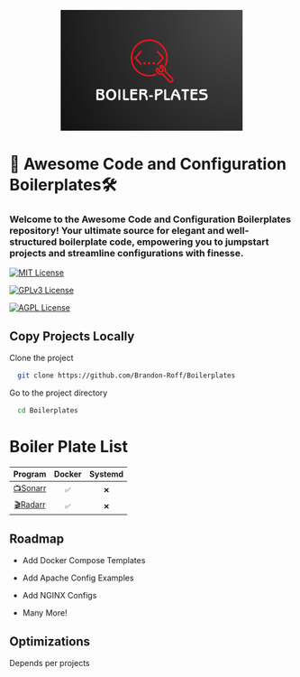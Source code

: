 
<p align="center"> <img src="Images/Header.png" alt="Header Images"></p>



# 🚀 Awesome Code and Configuration Boilerplates🛠️


### Welcome to the Awesome Code and Configuration Boilerplates repository! Your ultimate source for elegant and well-structured boilerplate code, empowering you to jumpstart projects and streamline configurations with finesse.





[![MIT License](https://img.shields.io/badge/License-MIT-green.svg)](https://choosealicense.com/licenses/mit/)

[![GPLv3 License](https://img.shields.io/badge/License-GPL%20v3-yellow.svg)](https://opensource.org/licenses/)

[![AGPL License](https://img.shields.io/badge/license-AGPL-blue.svg)](http://www.gnu.org/licenses/agpl-3.0)


## Copy Projects Locally

Clone the project

```bash
  git clone https://github.com/Brandon-Roff/Boilerplates
```

Go to the project directory

```bash
  cd Boilerplates
```


# Boiler Plate List

|                        Program                         | Docker | Systemd |
|:------------------------------------------------------:|:------:|:-------:|
| [📺Sonarr](Docker/Media/Sonarr/docker-compose.yml) |  `✅`  |  `❌`   |
|   [🎬Radarr](Docker/Media/Radarr/docker-compose.yml)   |  `✅`  |  `❌`   |



## Roadmap

- Add Docker Compose Templates

- Add Apache Config Examples

- Add NGINX Configs

- Many More!


## Optimizations

Depends per projects

